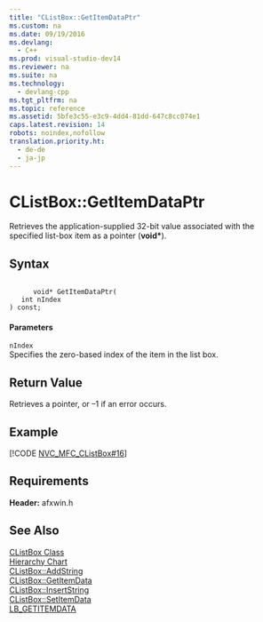 ```yaml
---
title: "CListBox::GetItemDataPtr"
ms.custom: na
ms.date: 09/19/2016
ms.devlang: 
  - C++
ms.prod: visual-studio-dev14
ms.reviewer: na
ms.suite: na
ms.technology: 
  - devlang-cpp
ms.tgt_pltfrm: na
ms.topic: reference
ms.assetid: 5bfe3c55-e3c9-4dd4-81dd-647c8cc074e1
caps.latest.revision: 14
robots: noindex,nofollow
translation.priority.ht: 
  - de-de
  - ja-jp
---
```

# CListBox::GetItemDataPtr
Retrieves the application-supplied 32-bit value associated with the specified list-box item as a pointer (**void\***).  
  
## Syntax  
  
```  
  
      void* GetItemDataPtr(  
   int nIndex   
) const;  
```  
  
#### Parameters  
 `nIndex`  
 Specifies the zero-based index of the item in the list box.  
  
## Return Value  
 Retrieves a pointer, or –1 if an error occurs.  
  
## Example  
 [!CODE [NVC_MFC_CListBox#16](../CodeSnippet/VS_Snippets_Cpp/NVC_MFC_CListBox#16)]  
  
## Requirements  
 **Header:** afxwin.h  
  
## See Also  
 [CListBox Class](../vs140/CListBox-Class.md)   
 [Hierarchy Chart](../vs140/Hierarchy-Chart.md)   
 [CListBox::AddString](../vs140/CListBox--AddString.md)   
 [CListBox::GetItemData](../vs140/CListBox--GetItemData.md)   
 [CListBox::InsertString](../vs140/CListBox--InsertString.md)   
 [CListBox::SetItemData](../vs140/CListBox--SetItemData.md)   
 [LB_GETITEMDATA](http://msdn.microsoft.com/library/windows/desktop/bb775202)
